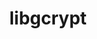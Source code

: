 ---
title: "libgcrypt"
layout: cache
categories: [package, develop]
meta: {"versions": ["1.10.1", "1.10.2"], "compilers": ["gcc@=11.1.0", "gcc@=11.3.0", "gcc@=7.3.1", "gcc@=7.5.0"], "oss": ["amzn2", "ubuntu18.04", "ubuntu20.04", "ubuntu22.04"], "platforms": ["linux"], "targets": ["aarch64", "neoverse_n1", "ppc64le", "x86_64", "x86_64_v3"], "stacks": ["aws-ahug", "aws-ahug-aarch64", "data-vis-sdk", "e4s", "e4s-power", "radiuss", "root", "tutorial"], "num_specs": 38, "num_specs_by_stack": {"aws-ahug-aarch64": 16, "root": 38, "aws-ahug": 2, "radiuss": 12, "tutorial": 13, "e4s-power": 3, "data-vis-sdk": 2, "e4s": 2}}
spec_details: [{"hash": "d33op75533beyuvkexskfjjhkjlsqild", "compiler": "gcc@=7.3.1", "versions": ["1.10.2"], "os": "amzn2", "platform": "linux", "target": "aarch64", "variants": ["build_system=autotools"], "stacks": ["aws-ahug-aarch64", "root"], "size": "-", "tarball": "https://binaries.spack.io/develop/build_cache/linux-amzn2-aarch64/gcc-7.3.1/libgcrypt-1.10.2/linux-amzn2-aarch64-gcc-7.3.1-libgcrypt-1.10.2-d33op75533beyuvkexskfjjhkjlsqild.spack"}, {"hash": "arx3itpafqte5jwix4yh6xk4g2ggwbwr", "compiler": "gcc@=7.3.1", "versions": ["1.10.2"], "os": "amzn2", "platform": "linux", "target": "aarch64", "variants": ["build_system=autotools"], "stacks": ["aws-ahug-aarch64", "root"], "size": "-", "tarball": "https://binaries.spack.io/develop/build_cache/linux-amzn2-aarch64/gcc-7.3.1/libgcrypt-1.10.2/linux-amzn2-aarch64-gcc-7.3.1-libgcrypt-1.10.2-arx3itpafqte5jwix4yh6xk4g2ggwbwr.spack"}, {"hash": "hump4dwws7szkxpsi32qa4tw52znctgn", "compiler": "gcc@=7.3.1", "versions": ["1.10.2"], "os": "amzn2", "platform": "linux", "target": "aarch64", "variants": ["build_system=autotools"], "stacks": ["aws-ahug-aarch64", "root"], "size": "-", "tarball": "https://binaries.spack.io/develop/build_cache/linux-amzn2-aarch64/gcc-7.3.1/libgcrypt-1.10.2/linux-amzn2-aarch64-gcc-7.3.1-libgcrypt-1.10.2-hump4dwws7szkxpsi32qa4tw52znctgn.spack"}, {"hash": "tcghh753xk5k26enfqh3mlbsgnihzcmh", "compiler": "gcc@=7.3.1", "versions": ["1.10.2"], "os": "amzn2", "platform": "linux", "target": "aarch64", "variants": ["build_system=autotools"], "stacks": ["aws-ahug-aarch64", "root"], "size": "-", "tarball": "https://binaries.spack.io/develop/build_cache/linux-amzn2-aarch64/gcc-7.3.1/libgcrypt-1.10.2/linux-amzn2-aarch64-gcc-7.3.1-libgcrypt-1.10.2-tcghh753xk5k26enfqh3mlbsgnihzcmh.spack"}, {"hash": "mk3u3eg5qmlw5aak65uc5giyyvszmp4x", "compiler": "gcc@=7.3.1", "versions": ["1.10.2"], "os": "amzn2", "platform": "linux", "target": "aarch64", "variants": ["build_system=autotools"], "stacks": ["aws-ahug-aarch64", "root"], "size": "-", "tarball": "https://binaries.spack.io/develop/build_cache/linux-amzn2-aarch64/gcc-7.3.1/libgcrypt-1.10.2/linux-amzn2-aarch64-gcc-7.3.1-libgcrypt-1.10.2-mk3u3eg5qmlw5aak65uc5giyyvszmp4x.spack"}, {"hash": "r2uvt3s3tgv4x54yo6zn3uiymrrzmxnx", "compiler": "gcc@=7.3.1", "versions": ["1.10.2"], "os": "amzn2", "platform": "linux", "target": "aarch64", "variants": ["build_system=autotools"], "stacks": ["aws-ahug-aarch64", "root"], "size": "-", "tarball": "https://binaries.spack.io/develop/build_cache/linux-amzn2-aarch64/gcc-7.3.1/libgcrypt-1.10.2/linux-amzn2-aarch64-gcc-7.3.1-libgcrypt-1.10.2-r2uvt3s3tgv4x54yo6zn3uiymrrzmxnx.spack"}, {"hash": "kxyy7ucav4a5x4nwzapldvsukrgmybwi", "compiler": "gcc@=7.3.1", "versions": ["1.10.2"], "os": "amzn2", "platform": "linux", "target": "aarch64", "variants": ["build_system=autotools"], "stacks": ["aws-ahug-aarch64", "root"], "size": "-", "tarball": "https://binaries.spack.io/develop/build_cache/linux-amzn2-aarch64/gcc-7.3.1/libgcrypt-1.10.2/linux-amzn2-aarch64-gcc-7.3.1-libgcrypt-1.10.2-kxyy7ucav4a5x4nwzapldvsukrgmybwi.spack"}, {"hash": "lci2jvt2chbe7qm3rznbswk2rogqw3ai", "compiler": "gcc@=7.3.1", "versions": ["1.10.1"], "os": "amzn2", "platform": "linux", "target": "aarch64", "variants": ["build_system=autotools"], "stacks": ["aws-ahug-aarch64", "root"], "size": "-", "tarball": "https://binaries.spack.io/develop/build_cache/linux-amzn2-aarch64/gcc-7.3.1/libgcrypt-1.10.1/linux-amzn2-aarch64-gcc-7.3.1-libgcrypt-1.10.1-lci2jvt2chbe7qm3rznbswk2rogqw3ai.spack"}, {"hash": "shdr2ibiu6rtnt5qrs7fxufo7r6rmlec", "compiler": "gcc@=7.3.1", "versions": ["1.10.2"], "os": "amzn2", "platform": "linux", "target": "neoverse_n1", "variants": ["build_system=autotools"], "stacks": ["aws-ahug-aarch64", "root"], "size": "-", "tarball": "https://binaries.spack.io/develop/build_cache/linux-amzn2-neoverse_n1/gcc-7.3.1/libgcrypt-1.10.2/linux-amzn2-neoverse_n1-gcc-7.3.1-libgcrypt-1.10.2-shdr2ibiu6rtnt5qrs7fxufo7r6rmlec.spack"}, {"hash": "oxa4lby44yotliw72233uuwv4ovptgda", "compiler": "gcc@=7.3.1", "versions": ["1.10.2"], "os": "amzn2", "platform": "linux", "target": "neoverse_n1", "variants": ["build_system=autotools"], "stacks": ["aws-ahug-aarch64", "root"], "size": "-", "tarball": "https://binaries.spack.io/develop/build_cache/linux-amzn2-neoverse_n1/gcc-7.3.1/libgcrypt-1.10.2/linux-amzn2-neoverse_n1-gcc-7.3.1-libgcrypt-1.10.2-oxa4lby44yotliw72233uuwv4ovptgda.spack"}, {"hash": "ygpn2xrocpaumkxall6yvhsimgjq7abr", "compiler": "gcc@=7.3.1", "versions": ["1.10.2"], "os": "amzn2", "platform": "linux", "target": "neoverse_n1", "variants": ["build_system=autotools"], "stacks": ["aws-ahug-aarch64", "root"], "size": "-", "tarball": "https://binaries.spack.io/develop/build_cache/linux-amzn2-neoverse_n1/gcc-7.3.1/libgcrypt-1.10.2/linux-amzn2-neoverse_n1-gcc-7.3.1-libgcrypt-1.10.2-ygpn2xrocpaumkxall6yvhsimgjq7abr.spack"}, {"hash": "wrvdl2uwxkzlon5curmlfjkgmdssioyt", "compiler": "gcc@=7.3.1", "versions": ["1.10.2"], "os": "amzn2", "platform": "linux", "target": "neoverse_n1", "variants": ["build_system=autotools"], "stacks": ["aws-ahug-aarch64", "root"], "size": "-", "tarball": "https://binaries.spack.io/develop/build_cache/linux-amzn2-neoverse_n1/gcc-7.3.1/libgcrypt-1.10.2/linux-amzn2-neoverse_n1-gcc-7.3.1-libgcrypt-1.10.2-wrvdl2uwxkzlon5curmlfjkgmdssioyt.spack"}, {"hash": "c6u77z5okp4osemdydpztosbctqnshws", "compiler": "gcc@=7.3.1", "versions": ["1.10.2"], "os": "amzn2", "platform": "linux", "target": "neoverse_n1", "variants": ["build_system=autotools"], "stacks": ["aws-ahug-aarch64", "root"], "size": "-", "tarball": "https://binaries.spack.io/develop/build_cache/linux-amzn2-neoverse_n1/gcc-7.3.1/libgcrypt-1.10.2/linux-amzn2-neoverse_n1-gcc-7.3.1-libgcrypt-1.10.2-c6u77z5okp4osemdydpztosbctqnshws.spack"}, {"hash": "h3edgittv6zeri3tkyfu4wmwqglys5lu", "compiler": "gcc@=7.3.1", "versions": ["1.10.1"], "os": "amzn2", "platform": "linux", "target": "neoverse_n1", "variants": ["build_system=autotools"], "stacks": ["aws-ahug-aarch64", "root"], "size": "-", "tarball": "https://binaries.spack.io/develop/build_cache/linux-amzn2-neoverse_n1/gcc-7.3.1/libgcrypt-1.10.1/linux-amzn2-neoverse_n1-gcc-7.3.1-libgcrypt-1.10.1-h3edgittv6zeri3tkyfu4wmwqglys5lu.spack"}, {"hash": "c7nefyg3nnzov4sbutynggmtv7l7aa6l", "compiler": "gcc@=7.3.1", "versions": ["1.10.2"], "os": "amzn2", "platform": "linux", "target": "neoverse_n1", "variants": ["build_system=autotools"], "stacks": ["aws-ahug-aarch64", "root"], "size": "-", "tarball": "https://binaries.spack.io/develop/build_cache/linux-amzn2-neoverse_n1/gcc-7.3.1/libgcrypt-1.10.2/linux-amzn2-neoverse_n1-gcc-7.3.1-libgcrypt-1.10.2-c7nefyg3nnzov4sbutynggmtv7l7aa6l.spack"}, {"hash": "hgpkec6wnkdagfius7nenm66v474fh4e", "compiler": "gcc@=7.3.1", "versions": ["1.10.2"], "os": "amzn2", "platform": "linux", "target": "neoverse_n1", "variants": ["build_system=autotools"], "stacks": ["aws-ahug-aarch64", "root"], "size": "-", "tarball": "https://binaries.spack.io/develop/build_cache/linux-amzn2-neoverse_n1/gcc-7.3.1/libgcrypt-1.10.2/linux-amzn2-neoverse_n1-gcc-7.3.1-libgcrypt-1.10.2-hgpkec6wnkdagfius7nenm66v474fh4e.spack"}, {"hash": "5yt4huet3vv4up6sc7g4b7mgrivcgfpz", "compiler": "gcc@=7.3.1", "versions": ["1.10.2"], "os": "amzn2", "platform": "linux", "target": "x86_64_v3", "variants": ["build_system=autotools"], "stacks": ["aws-ahug", "root"], "size": "-", "tarball": "https://binaries.spack.io/develop/build_cache/linux-amzn2-x86_64_v3/gcc-7.3.1/libgcrypt-1.10.2/linux-amzn2-x86_64_v3-gcc-7.3.1-libgcrypt-1.10.2-5yt4huet3vv4up6sc7g4b7mgrivcgfpz.spack"}, {"hash": "rtcdxcbryywjsd4e6k3kxf2slb6wqmh4", "compiler": "gcc@=7.3.1", "versions": ["1.10.2"], "os": "amzn2", "platform": "linux", "target": "x86_64_v3", "variants": ["build_system=autotools"], "stacks": ["aws-ahug", "root"], "size": "-", "tarball": "https://binaries.spack.io/develop/build_cache/linux-amzn2-x86_64_v3/gcc-7.3.1/libgcrypt-1.10.2/linux-amzn2-x86_64_v3-gcc-7.3.1-libgcrypt-1.10.2-rtcdxcbryywjsd4e6k3kxf2slb6wqmh4.spack"}, {"hash": "4omfjqmsb6vlt4734wndqi5ejkj7mnti", "compiler": "gcc@=7.5.0", "versions": ["1.10.1"], "os": "ubuntu18.04", "platform": "linux", "target": "x86_64", "variants": [], "stacks": ["radiuss", "tutorial", "root"], "size": "-", "tarball": "https://binaries.spack.io/develop/build_cache/linux-ubuntu18.04-x86_64/gcc-7.5.0/libgcrypt-1.10.1/linux-ubuntu18.04-x86_64-gcc-7.5.0-libgcrypt-1.10.1-4omfjqmsb6vlt4734wndqi5ejkj7mnti.spack"}, {"hash": "kc2cucerigkuatbnkkghdvkitxts7l5y", "compiler": "gcc@=7.5.0", "versions": ["1.10.1"], "os": "ubuntu18.04", "platform": "linux", "target": "x86_64", "variants": ["build_system=autotools"], "stacks": ["radiuss", "tutorial", "root"], "size": "-", "tarball": "https://binaries.spack.io/develop/build_cache/linux-ubuntu18.04-x86_64/gcc-7.5.0/libgcrypt-1.10.1/linux-ubuntu18.04-x86_64-gcc-7.5.0-libgcrypt-1.10.1-kc2cucerigkuatbnkkghdvkitxts7l5y.spack"}, {"hash": "fxgvcdrfzou3tsrfq4rvqav5if3qzyrb", "compiler": "gcc@=7.5.0", "versions": ["1.10.1"], "os": "ubuntu18.04", "platform": "linux", "target": "x86_64", "variants": ["build_system=autotools"], "stacks": ["radiuss", "tutorial", "root"], "size": "-", "tarball": "https://binaries.spack.io/develop/build_cache/linux-ubuntu18.04-x86_64/gcc-7.5.0/libgcrypt-1.10.1/linux-ubuntu18.04-x86_64-gcc-7.5.0-libgcrypt-1.10.1-fxgvcdrfzou3tsrfq4rvqav5if3qzyrb.spack"}, {"hash": "arfz2tlgz3vhchqypuautgsribay2ete", "compiler": "gcc@=7.5.0", "versions": ["1.10.1"], "os": "ubuntu18.04", "platform": "linux", "target": "x86_64", "variants": [], "stacks": ["radiuss", "tutorial", "root"], "size": "-", "tarball": "https://binaries.spack.io/develop/build_cache/linux-ubuntu18.04-x86_64/gcc-7.5.0/libgcrypt-1.10.1/linux-ubuntu18.04-x86_64-gcc-7.5.0-libgcrypt-1.10.1-arfz2tlgz3vhchqypuautgsribay2ete.spack"}, {"hash": "vea7oqdxio4hnyeaifzv2fsa7djdpx7y", "compiler": "gcc@=7.5.0", "versions": ["1.10.1"], "os": "ubuntu18.04", "platform": "linux", "target": "x86_64", "variants": [], "stacks": ["radiuss", "tutorial", "root"], "size": "-", "tarball": "https://binaries.spack.io/develop/build_cache/linux-ubuntu18.04-x86_64/gcc-7.5.0/libgcrypt-1.10.1/linux-ubuntu18.04-x86_64-gcc-7.5.0-libgcrypt-1.10.1-vea7oqdxio4hnyeaifzv2fsa7djdpx7y.spack"}, {"hash": "rpk2iwjndfhr5higmx2q5w5pugmgl4fs", "compiler": "gcc@=7.5.0", "versions": ["1.10.1"], "os": "ubuntu18.04", "platform": "linux", "target": "x86_64", "variants": ["build_system=autotools"], "stacks": ["radiuss", "tutorial", "root"], "size": "-", "tarball": "https://binaries.spack.io/develop/build_cache/linux-ubuntu18.04-x86_64/gcc-7.5.0/libgcrypt-1.10.1/linux-ubuntu18.04-x86_64-gcc-7.5.0-libgcrypt-1.10.1-rpk2iwjndfhr5higmx2q5w5pugmgl4fs.spack"}, {"hash": "taho4q6w2dra2pezhjtmvjlh2j7ai4fi", "compiler": "gcc@=7.5.0", "versions": ["1.10.1"], "os": "ubuntu18.04", "platform": "linux", "target": "x86_64", "variants": ["build_system=autotools"], "stacks": ["radiuss", "tutorial", "root"], "size": "-", "tarball": "https://binaries.spack.io/develop/build_cache/linux-ubuntu18.04-x86_64/gcc-7.5.0/libgcrypt-1.10.1/linux-ubuntu18.04-x86_64-gcc-7.5.0-libgcrypt-1.10.1-taho4q6w2dra2pezhjtmvjlh2j7ai4fi.spack"}, {"hash": "pnsphztvjiw7cyohqvz372crsilfrtjr", "compiler": "gcc@=7.5.0", "versions": ["1.10.1"], "os": "ubuntu18.04", "platform": "linux", "target": "x86_64_v3", "variants": ["build_system=autotools"], "stacks": ["radiuss", "tutorial", "root"], "size": "-", "tarball": "https://binaries.spack.io/develop/build_cache/linux-ubuntu18.04-x86_64_v3/gcc-7.5.0/libgcrypt-1.10.1/linux-ubuntu18.04-x86_64_v3-gcc-7.5.0-libgcrypt-1.10.1-pnsphztvjiw7cyohqvz372crsilfrtjr.spack"}, {"hash": "ftrcg46iwac35rsnnhuzjljctlxv6rm6", "compiler": "gcc@=7.5.0", "versions": ["1.10.1"], "os": "ubuntu18.04", "platform": "linux", "target": "x86_64_v3", "variants": ["build_system=autotools"], "stacks": ["radiuss", "tutorial", "root"], "size": "-", "tarball": "https://binaries.spack.io/develop/build_cache/linux-ubuntu18.04-x86_64_v3/gcc-7.5.0/libgcrypt-1.10.1/linux-ubuntu18.04-x86_64_v3-gcc-7.5.0-libgcrypt-1.10.1-ftrcg46iwac35rsnnhuzjljctlxv6rm6.spack"}, {"hash": "whw6t3bnq5wguctjn4aavwmzj56s7rxp", "compiler": "gcc@=7.5.0", "versions": ["1.10.2"], "os": "ubuntu18.04", "platform": "linux", "target": "x86_64_v3", "variants": ["build_system=autotools"], "stacks": ["radiuss", "tutorial", "root"], "size": "-", "tarball": "https://binaries.spack.io/develop/build_cache/linux-ubuntu18.04-x86_64_v3/gcc-7.5.0/libgcrypt-1.10.2/linux-ubuntu18.04-x86_64_v3-gcc-7.5.0-libgcrypt-1.10.2-whw6t3bnq5wguctjn4aavwmzj56s7rxp.spack"}, {"hash": "vlxfwng4ruspzwdofwiexl2e2jxjsv5g", "compiler": "gcc@=7.5.0", "versions": ["1.10.2"], "os": "ubuntu18.04", "platform": "linux", "target": "x86_64_v3", "variants": ["build_system=autotools"], "stacks": ["radiuss", "tutorial", "root"], "size": "-", "tarball": "https://binaries.spack.io/develop/build_cache/linux-ubuntu18.04-x86_64_v3/gcc-7.5.0/libgcrypt-1.10.2/linux-ubuntu18.04-x86_64_v3-gcc-7.5.0-libgcrypt-1.10.2-vlxfwng4ruspzwdofwiexl2e2jxjsv5g.spack"}, {"hash": "ote275r5olmekqcikgcevhg3bkbvba7l", "compiler": "gcc@=7.5.0", "versions": ["1.10.1"], "os": "ubuntu18.04", "platform": "linux", "target": "x86_64_v3", "variants": ["build_system=autotools"], "stacks": ["radiuss", "tutorial", "root"], "size": "-", "tarball": "https://binaries.spack.io/develop/build_cache/linux-ubuntu18.04-x86_64_v3/gcc-7.5.0/libgcrypt-1.10.1/linux-ubuntu18.04-x86_64_v3-gcc-7.5.0-libgcrypt-1.10.1-ote275r5olmekqcikgcevhg3bkbvba7l.spack"}, {"hash": "s2fzydhr22n37qgxn2jes3vmq4c3xz6b", "compiler": "gcc@=11.1.0", "versions": ["1.10.2"], "os": "ubuntu20.04", "platform": "linux", "target": "ppc64le", "variants": ["build_system=autotools"], "stacks": ["e4s-power", "root"], "size": "-", "tarball": "https://binaries.spack.io/develop/build_cache/linux-ubuntu20.04-ppc64le/gcc-11.1.0/libgcrypt-1.10.2/linux-ubuntu20.04-ppc64le-gcc-11.1.0-libgcrypt-1.10.2-s2fzydhr22n37qgxn2jes3vmq4c3xz6b.spack"}, {"hash": "lztq4da66vakxclhy4niwgaacdx4nk7n", "compiler": "gcc@=11.1.0", "versions": ["1.10.2"], "os": "ubuntu20.04", "platform": "linux", "target": "ppc64le", "variants": ["build_system=autotools"], "stacks": ["e4s-power", "root"], "size": "-", "tarball": "https://binaries.spack.io/develop/build_cache/linux-ubuntu20.04-ppc64le/gcc-11.1.0/libgcrypt-1.10.2/linux-ubuntu20.04-ppc64le-gcc-11.1.0-libgcrypt-1.10.2-lztq4da66vakxclhy4niwgaacdx4nk7n.spack"}, {"hash": "dc756osxuogjkuesk5af45gyadivcove", "compiler": "gcc@=11.1.0", "versions": ["1.10.2"], "os": "ubuntu20.04", "platform": "linux", "target": "ppc64le", "variants": ["build_system=autotools"], "stacks": ["e4s-power", "root"], "size": "-", "tarball": "https://binaries.spack.io/develop/build_cache/linux-ubuntu20.04-ppc64le/gcc-11.1.0/libgcrypt-1.10.2/linux-ubuntu20.04-ppc64le-gcc-11.1.0-libgcrypt-1.10.2-dc756osxuogjkuesk5af45gyadivcove.spack"}, {"hash": "vpf5nus56etv3rmzt6zqwztegj25nms4", "compiler": "gcc@=11.1.0", "versions": ["1.10.2"], "os": "ubuntu20.04", "platform": "linux", "target": "x86_64_v3", "variants": ["build_system=autotools"], "stacks": ["data-vis-sdk", "root"], "size": "-", "tarball": "https://binaries.spack.io/develop/build_cache/linux-ubuntu20.04-x86_64_v3/gcc-11.1.0/libgcrypt-1.10.2/linux-ubuntu20.04-x86_64_v3-gcc-11.1.0-libgcrypt-1.10.2-vpf5nus56etv3rmzt6zqwztegj25nms4.spack"}, {"hash": "kvcbp6lzi33eakdyhcilffs4dvzeucy6", "compiler": "gcc@=11.1.0", "versions": ["1.10.2"], "os": "ubuntu20.04", "platform": "linux", "target": "x86_64_v3", "variants": ["build_system=autotools"], "stacks": ["data-vis-sdk", "root"], "size": "-", "tarball": "https://binaries.spack.io/develop/build_cache/linux-ubuntu20.04-x86_64_v3/gcc-11.1.0/libgcrypt-1.10.2/linux-ubuntu20.04-x86_64_v3-gcc-11.1.0-libgcrypt-1.10.2-kvcbp6lzi33eakdyhcilffs4dvzeucy6.spack"}, {"hash": "5pssawrkwo4udmxcbtvy3wrbodhrb4vp", "compiler": "gcc@=11.1.0", "versions": ["1.10.2"], "os": "ubuntu20.04", "platform": "linux", "target": "x86_64_v3", "variants": ["build_system=autotools"], "stacks": ["e4s", "root"], "size": "-", "tarball": "https://binaries.spack.io/develop/build_cache/linux-ubuntu20.04-x86_64_v3/gcc-11.1.0/libgcrypt-1.10.2/linux-ubuntu20.04-x86_64_v3-gcc-11.1.0-libgcrypt-1.10.2-5pssawrkwo4udmxcbtvy3wrbodhrb4vp.spack"}, {"hash": "wwj2skka5pwx5cpjanw6zcza5sszisbd", "compiler": "gcc@=11.1.0", "versions": ["1.10.2"], "os": "ubuntu20.04", "platform": "linux", "target": "x86_64_v3", "variants": ["build_system=autotools"], "stacks": ["e4s", "root"], "size": "-", "tarball": "https://binaries.spack.io/develop/build_cache/linux-ubuntu20.04-x86_64_v3/gcc-11.1.0/libgcrypt-1.10.2/linux-ubuntu20.04-x86_64_v3-gcc-11.1.0-libgcrypt-1.10.2-wwj2skka5pwx5cpjanw6zcza5sszisbd.spack"}, {"hash": "4qege33sh65kjltkhlee5cyrtcfgj2db", "compiler": "gcc@=11.3.0", "versions": ["1.10.2"], "os": "ubuntu22.04", "platform": "linux", "target": "x86_64_v3", "variants": ["build_system=autotools"], "stacks": ["tutorial", "root"], "size": "-", "tarball": "https://binaries.spack.io/develop/build_cache/linux-ubuntu22.04-x86_64_v3/gcc-11.3.0/libgcrypt-1.10.2/linux-ubuntu22.04-x86_64_v3-gcc-11.3.0-libgcrypt-1.10.2-4qege33sh65kjltkhlee5cyrtcfgj2db.spack"}]
---